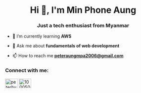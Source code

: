 <h1 align="center">Hi 👋, I'm Min Phone Aung</h1>
<h3 align="center">Just a tech enthusiast from Myanmar </h3>

- 🌱 I’m currently learning **AWS**

- 💬 Ask me about **fundamentals of web development**

- 📫 How to reach me **peteraungmpa2006@gmail.com**

<h3 align="left">Connect with me:</h3>
<p align="left">
<a href="https://twitter.com/peterhyper_aung" target="blank"><img align="center" src="https://raw.githubusercontent.com/rahuldkjain/github-profile-readme-generator/master/src/images/icons/Social/twitter.svg" alt="peterhyper_aung" height="30" width="40" /></a>
<a href="https://fb.com/100050699178950" target="blank"><img align="center" src="https://raw.githubusercontent.com/rahuldkjain/github-profile-readme-generator/master/src/images/icons/Social/facebook.svg" alt="100050699178950" height="30" width="40" /></a>
</p>
